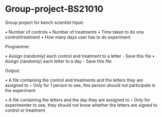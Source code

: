 # Group-project-BS21010
Group project for bench scientist
Input:

• Number of controls
• Number of treatments 
• Time taken to do one control/treatment 
• How many days user has to do experiment 

Programme:

• Assign (randomly) each control and treatment to a letter - Save this file 
• Assign (randomly) each letter to a day - Save this file 

Output:

• A file containing the control and treatments and the letters they are assigned to
	◦  Only for 1 person to see, this person should not participate in the experiment 

• A file containing the letters and the day they are assigned to 
	◦ Only for experimenter to see, they should not know whether the letters are signed to control or treatment
